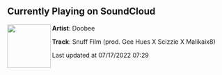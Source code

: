 ## Currently Playing on SoundCloud

[<img align="left" width="100" src="https://i1.sndcdn.com/artworks-0RizyUblun77ykML-AXzyfA-t500x500.jpg">](https://soundcloud.com/oobeeheeartreakid/snuff-film-prod-gee-hues-x-scizzie-x-malikaix8)

**Artist**: Doobee 

**Track**: Snuff Film (prod. Gee Hues X Scizzie X Malikaix8)

Last updated at 07/17/2022 07:29
